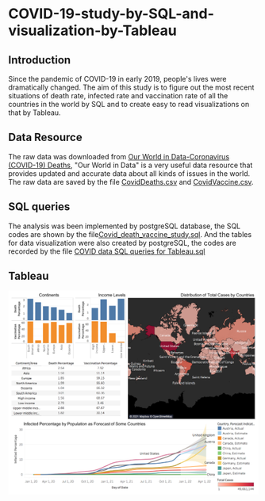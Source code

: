 # COVID-19-study-by-SQL-and-visualization-by-Tableau
## Introduction
Since the pandemic of COVID-19 in early 2019, people's lives were dramatically changed. The aim of this study is to figure out the most recent situations of death rate, infected rate and vaccination rate of all the countries in the world by SQL and to create easy to read visualizations on that by Tableau. 

## Data Resource
The raw data was downloaded from [Our World in Data-Coronavirus (COVID-19) Deaths](https://ourworldindata.org/covid-deaths), "Our World in Data" is a very useful data resource that provides updated and accurate data about all kinds of issues in the world. The raw data are saved by the file [CovidDeaths.csv](https://github.com/sarahzhao21/COVID-19-study-by-SQL-and-visualization-by-Tableau/blob/ab0e82682d23cec60bc29c4735ea2f482867a265/CovidDeaths.csv) and [CovidVaccine.csv](https://github.com/sarahzhao21/COVID-19-study-by-SQL-and-visualization-by-Tableau/blob/ab0e82682d23cec60bc29c4735ea2f482867a265/CovidVaccine.csv).

## SQL queries
The analysis was been implemented by postgreSQL database, the SQL codes are shown by the file[Covid_death_vaccine_study.sql](https://github.com/sarahzhao21/COVID-19-study-by-SQL-and-visualization-by-Tableau/blob/ab0e82682d23cec60bc29c4735ea2f482867a265/Covid_death_vaccine_study.sql). And the tables for data visualization were also created by postgreSQL, the codes are recorded by the file [COVID data SQL queries for Tableau.sql](https://github.com/sarahzhao21/COVID-19-study-by-SQL-and-visualization-by-Tableau/blob/ab0e82682d23cec60bc29c4735ea2f482867a265/COVID%20data%20SQL%20queries%20for%20Tableau.sql)

## Tableau
![The COVID-19 death-rate, vaccination-rate and count of cases by countries](https://github.com/sarahzhao21/COVID-19-study-by-SQL-and-visualization-by-Tableau/blob/ab0e82682d23cec60bc29c4735ea2f482867a265/COVID%20visualization%202021.png)
